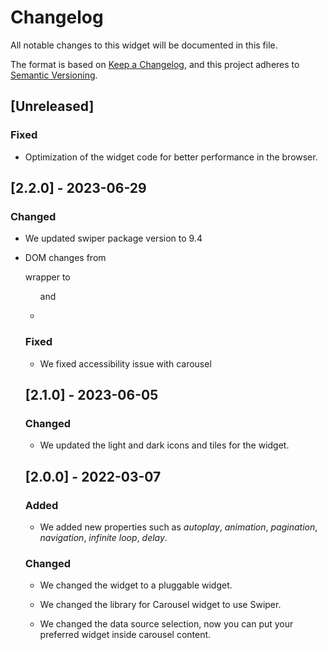 # Changelog

All notable changes to this widget will be documented in this file.

The format is based on [Keep a Changelog](https://keepachangelog.com/en/1.0.0/), and this project adheres to [Semantic Versioning](https://semver.org/spec/v2.0.0.html).

## [Unreleased]

### Fixed

-   Optimization of the widget code for better performance in the browser.

## [2.2.0] - 2023-06-29

### Changed

-   We updated swiper package version to 9.4

-   DOM changes from <div> wrapper to <ul> and <li>

### Fixed

-   We fixed accessibility issue with carousel

## [2.1.0] - 2023-06-05

### Changed

-   We updated the light and dark icons and tiles for the widget.

## [2.0.0] - 2022-03-07

### Added

-   We added new properties such as _autoplay_, _animation_, _pagination_, _navigation_, _infinite loop_, _delay_.

### Changed

-   We changed the widget to a pluggable widget.

-   We changed the library for Carousel widget to use Swiper.

-   We changed the data source selection, now you can put your preferred widget inside carousel content.
